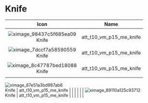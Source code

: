 # Knife

| Icon | Name |
| :--: | :--: | 
| | | | | 
![ximage_98437c5f685ea09](https://github.com/user-attachments/assets/c33fe4ed-6380-4006-8be2-478f28d37e96) <br> Knife | att_t10_vm_p15_me_knife  | 
| | | | | 
![ximage_7dccf7a58590559](https://github.com/user-attachments/assets/acec9a84-4231-4f8a-80e3-12ce228d0a45) <br> Knife | att_t10_vm_p15_me_knife  | 
| | | | | 
![ximage_8c47787bed18088](https://github.com/user-attachments/assets/523e842f-a52d-4956-b0cd-99ce398e32d3) <br> Knife | att_t10_vm_p15_me_knife  | 
| | | | | 
![ximage_87e51a3bd987ab6](https://github.com/user-attachments/assets/7bdc074b-24a1-48b7-9ec3-1283c394e7f6)
 <br> Knife | att_t10_vm_p15_me_knife  | 
| | | | | 
![ximage_89110a125c93712](https://github.com/user-attachments/assets/7a3b6cce-0b8c-41ac-a694-0dd218ee61cb)
<br> Knife | att_t10_vm_p15_me_knife  | 
| | | | | 


